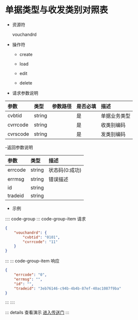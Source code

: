 # 单据类型与收发类别对照表

- 资源符

  vouchandrd
  
- 操作符

  - create <Badge type="tip" text="v1" vertical="top" />

  - load <Badge type="tip" text="v2" vertical="top" />

  - edit <Badge type="tip" text="v2" vertical="top" />

  - delete <Badge type="tip" text="v2" vertical="top" />

- 请求参数说明

|参数|类型|参数路径|是否必填|描述|
|:-|:-|:-|:-|:-|
|cvbtid|string||是|单据业务类型|
|cvrrcode|string||是|收类别编码|
|cvrscode|string||是|发类别编码|

-返回参数说明

|参数|类型|描述|
|:-|:-|:-|
|errcode|string|状态码(0:成功)|
|errmsg|string|错误描述|
|id|string||
|tradeid|string||

- 示例

:::: code-group
::: code-group-item 请求

```json
{
    "vouchandrd": {
        "cvbtid": "0101",
        "cvrrcode": "11"
    }
}
```

:::
::: code-group-item 响应

```json
{
    "errcode": "0",
    "errmsg": "",
    "id": "",
    "tradeid": "3eb76146-c94b-4b4b-87ef-40ac1087f9ba"
}
```

:::
::::

::: details 查看演示
[进入传送门](/images/erp/gif/vouchandrd.gif)
:::
